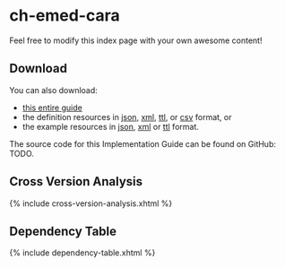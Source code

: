 # ch-emed-cara

Feel free to modify this index page with your own awesome content!

## Download

You can also download:

- [this entire guide](full-ig.zip)
- the definition resources in [json](definitions.json.zip), [xml](definitions.xml.zip), [ttl](definitions.ttl.zip), or [csv](csvs.zip) format, or
- the example resources in [json](examples.json.zip), [xml](examples.xml.zip) or [ttl](examples.ttl.zip) format.

The source code for this Implementation Guide can be found on GitHub: TODO.

## Cross Version Analysis

{% include cross-version-analysis.xhtml %}

## Dependency Table

{% include dependency-table.xhtml %}
